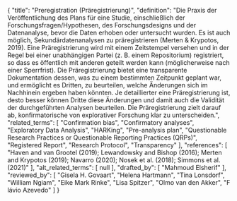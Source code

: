 {
    "title": "Preregistration (Präregistrierung)",
    "definition": "Die Praxis der Veröffentlichung des Plans für eine Studie, einschließlich der Forschungsfragen/Hypothesen, des Forschungsdesigns und der Datenanalyse, bevor die Daten erhoben oder untersucht wurden. Es ist auch möglich, Sekundärdatenanalysen zu präregistrieren (Merten & Krypotos, 2019). Eine Präregistrierung wird mit einem Zeitstempel versehen und in der Regel bei einer unabhängigen Partei (z. B. einem Repositorium) registriert, so dass es öffentlich mit anderen geteilt werden kann (möglicherweise nach einer Sperrfrist). Die Präregistrierung bietet eine transparente Dokumentation dessen, was zu einem bestimmten Zeitpunkt geplant war, und ermöglicht es Dritten, zu beurteilen, welche Änderungen sich im Nachhinein ergeben haben könnten. Je detaillierter eine Präregistrierung ist, desto besser können Dritte diese Änderungen und damit auch die Validität der durchgeführten Analysen beurteilen. Die Präregistrierung zielt darauf ab, konfirmatorische von explorativer Forschung klar zu unterscheiden.",
    "related_terms": [
        "Confirmation bias",
        "Confirmatory analyses",
        "Exploratory Data Analysis",
        "HARKing",
        "Pre-analysis plan",
        "Questionable Research Practices or Questionable Reporting Practices (QRPs)",
        "Registered Report",
        "Research Protocol",
        "Transparency"
    ],
    "references": [
        "Haven and van Grootel (2019); Lewandowsky and Bishop (2016); Merten and Krypotos (2019); Navarro (2020); Nosek et al. (2018); Simmons et al. (2021)"
    ],
    "alt_related_terms": [
        null
    ],
    "drafted_by": [
        "Mahmoud Elsherif"
    ],
    "reviewed_by": [
        "Gisela H. Govaart",
        "Helena Hartmann",
        "Tina Lonsdorf",
        "William Ngiam",
        "Eike Mark Rinke",
        "Lisa Spitzer",
        "Olmo van den Akker",
        "F lávio Azevedo"
    ]
}